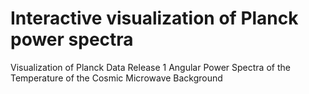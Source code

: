 Interactive visualization of Planck power spectra
=================================================

Visualization of Planck Data Release 1 Angular Power Spectra
of the Temperature of the Cosmic Microwave Background
